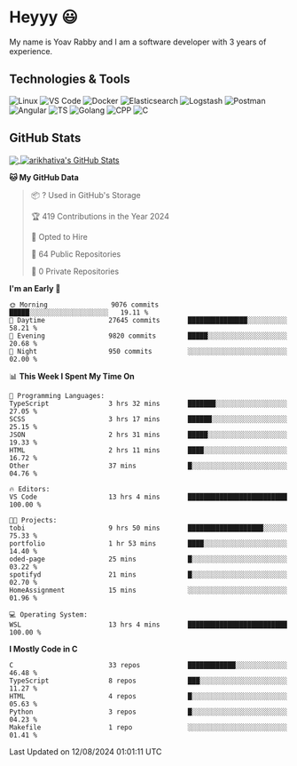 
# Heyyy 😃
My name is Yoav Rabby and I am a software developer with 3 years of experience.

## Technologies & Tools
![Linux](https://img.shields.io/badge/Linux-FCC624?style=flat&logo=linux&logoColor=black)
![VS Code](https://img.shields.io/badge/-VS%20Code-007ACC?style=flat-square&logo=visual-studio-code)
![Docker](https://img.shields.io/badge/Docker-E9F8FF?style=flat-square&logo=Docker)
![Elasticsearch](https://img.shields.io/badge/Elasticsearch-F8FDC5?style=flat-square&logo=elasticsearch&logoColor=lightblue)
![Logstash](https://img.shields.io/badge/Logstash-F8FDC5?style=flat-square&logo=logstash&logoColor=orange)
![Postman](https://img.shields.io/badge/Postman-F6BB43?style=flat-square&logo=Postman&logoColor=white)
![Angular](https://img.shields.io/badge/Angular-red?style=flat-square&logo=angular)
![TS](https://shields.io/badge/TypeScript-3178C6?logo=TypeScript&logoColor=FFF&style=flat-square)
![Golang](https://img.shields.io/badge/Golang-CBFBFD?style=flat-square&logo=go)
![CPP](https://img.shields.io/badge/C++-00599C?style=flat-square&logo=C%2B%2B&logoColor=white)
![C](https://img.shields.io/badge/C-F0F8FF?style=flat-square&logo=C)

## GitHub Stats
<a href="https://github.com/arikhativa/arikhativa">
  <img align="center" src="https://github-readme-stats.vercel.app/api/top-langs/?username=arikhativa&hide=java,html,tex&title_color=ffffff&text_color=c9cacc&icon_color=2bbc8a&bg_color=1d1f21&langs_count=3" />
</a>
<a href="https://github.com/arikhativa/arikhativa">
  <img align="center" src="https://github-readme-stats.vercel.app/api?username=arikhativa&show_icons=true&line_height=27&count_private=true&title_color=ffffff&text_color=c9cacc&icon_color=2bbc8a&bg_color=1d1f21" alt="arikhativa's GitHub Stats" />
</a>

<!--START_SECTION:waka-->
**🐱 My GitHub Data** 

> 📦 ? Used in GitHub's Storage 
 > 
> 🏆 419 Contributions in the Year 2024
 > 
> 💼 Opted to Hire
 > 
> 📜 64 Public Repositories 
 > 
> 🔑 0 Private Repositories 
 > 
**I'm an Early 🐤** 

```text
🌞 Morning                9076 commits        █████░░░░░░░░░░░░░░░░░░░░   19.11 % 
🌆 Daytime                27645 commits       ███████████████░░░░░░░░░░   58.21 % 
🌃 Evening                9820 commits        █████░░░░░░░░░░░░░░░░░░░░   20.68 % 
🌙 Night                  950 commits         ░░░░░░░░░░░░░░░░░░░░░░░░░   02.00 % 
```


📊 **This Week I Spent My Time On** 

```text
💬 Programming Languages: 
TypeScript               3 hrs 32 mins       ███████░░░░░░░░░░░░░░░░░░   27.05 % 
SCSS                     3 hrs 17 mins       ██████░░░░░░░░░░░░░░░░░░░   25.15 % 
JSON                     2 hrs 31 mins       █████░░░░░░░░░░░░░░░░░░░░   19.33 % 
HTML                     2 hrs 11 mins       ████░░░░░░░░░░░░░░░░░░░░░   16.72 % 
Other                    37 mins             █░░░░░░░░░░░░░░░░░░░░░░░░   04.76 % 

🔥 Editors: 
VS Code                  13 hrs 4 mins       █████████████████████████   100.00 % 

🐱‍💻 Projects: 
tobi                     9 hrs 50 mins       ███████████████████░░░░░░   75.33 % 
portfolio                1 hr 53 mins        ████░░░░░░░░░░░░░░░░░░░░░   14.40 % 
oded-page                25 mins             █░░░░░░░░░░░░░░░░░░░░░░░░   03.22 % 
spotifyd                 21 mins             █░░░░░░░░░░░░░░░░░░░░░░░░   02.70 % 
HomeAssignment           15 mins             ░░░░░░░░░░░░░░░░░░░░░░░░░   01.96 % 

💻 Operating System: 
WSL                      13 hrs 4 mins       █████████████████████████   100.00 % 
```

**I Mostly Code in C** 

```text
C                        33 repos            ████████████░░░░░░░░░░░░░   46.48 % 
TypeScript               8 repos             ███░░░░░░░░░░░░░░░░░░░░░░   11.27 % 
HTML                     4 repos             █░░░░░░░░░░░░░░░░░░░░░░░░   05.63 % 
Python                   3 repos             █░░░░░░░░░░░░░░░░░░░░░░░░   04.23 % 
Makefile                 1 repo              ░░░░░░░░░░░░░░░░░░░░░░░░░   01.41 % 
```




 Last Updated on 12/08/2024 01:01:11 UTC
<!--END_SECTION:waka-->
